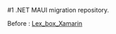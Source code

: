 #1 .NET MAUI migration repository.

Before : [Lex_box_Xamarin](https://github.com/vickyfikria/led_box_xamarin)
